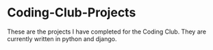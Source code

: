 # Coding-Club-Projects

These are the projects I have completed for the Coding Club. They are currently written in python and django.

